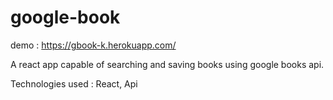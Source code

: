 # google-book

demo : https://gbook-k.herokuapp.com/

A react app capable of searching and saving books using google books api.

Technologies used : React, Api
